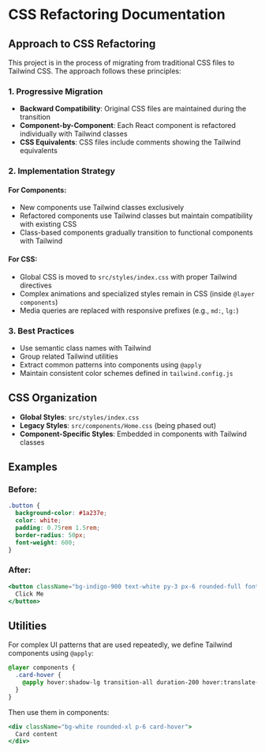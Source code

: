 # CSS Refactoring Documentation

## Approach to CSS Refactoring

This project is in the process of migrating from traditional CSS files to Tailwind CSS. The approach follows these principles:

### 1. Progressive Migration
- **Backward Compatibility**: Original CSS files are maintained during the transition
- **Component-by-Component**: Each React component is refactored individually with Tailwind classes
- **CSS Equivalents**: CSS files include comments showing the Tailwind equivalents

### 2. Implementation Strategy

#### For Components:
- New components use Tailwind classes exclusively
- Refactored components use Tailwind classes but maintain compatibility with existing CSS
- Class-based components gradually transition to functional components with Tailwind

#### For CSS:
- Global CSS is moved to `src/styles/index.css` with proper Tailwind directives
- Complex animations and specialized styles remain in CSS (inside `@layer components`)
- Media queries are replaced with responsive prefixes (e.g., `md:`, `lg:`)

### 3. Best Practices
- Use semantic class names with Tailwind
- Group related Tailwind utilities
- Extract common patterns into components using `@apply`
- Maintain consistent color schemes defined in `tailwind.config.js`

## CSS Organization

- **Global Styles**: `src/styles/index.css`
- **Legacy Styles**: `src/components/Home.css` (being phased out)
- **Component-Specific Styles**: Embedded in components with Tailwind classes

## Examples

### Before:
```css
.button {
  background-color: #1a237e;
  color: white;
  padding: 0.75rem 1.5rem;
  border-radius: 50px;
  font-weight: 600;
}
```

### After:
```jsx
<button className="bg-indigo-900 text-white py-3 px-6 rounded-full font-semibold">
  Click Me
</button>
```

## Utilities

For complex UI patterns that are used repeatedly, we define Tailwind components using `@apply`:

```css
@layer components {
  .card-hover {
    @apply hover:shadow-lg transition-all duration-200 hover:translate-y-[-2px];
  }
}
```

Then use them in components:
```jsx
<div className="bg-white rounded-xl p-6 card-hover">
  Card content
</div>
``` 